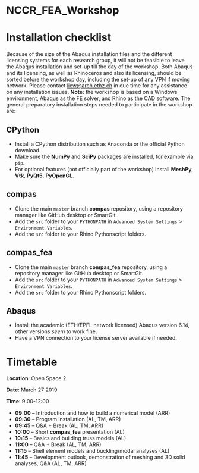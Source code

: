 # NCCR_FEA_Workshop


Installation checklist
======================

Because of the size of the Abaqus installation files and the different licensing systems for each research group, it will not be feasible to leave the Abaqus installation and set-up till the day of the workshop. Both Abaqus and its licensing, as well as Rhinoceros and also its licensing, should be sorted before the workshop day, including the set-up of any VPN if moving network. Please contact liew@arch.ethz.ch in due time for any assistance on any installation issues. **Note**: the workshop is based on a Windows environment, Abaqus as the FE solver, and Rhino as the CAD software. The general preparatory installation steps needed to participate in the workshop are:


CPython
-------

- Install a CPython distribution such as Anaconda or the official Python download.
- Make sure the **NumPy** and **SciPy** packages are installed, for example via ``pip``.
- For optional features (not officially part of the workshop) install **MeshPy**, **Vtk**, **PyQt5**, **PyOpenGL**.


compas
------

- Clone the main ``master`` branch **compas** repository, using a repository manager like GitHub desktop or SmartGit.
- Add the ``src`` folder to your ``PYTHONPATH`` in ``Advanced System Settings`` > ``Environment Variables``.
- Add the ``src`` folder to your Rhino Pythonscript folders.


compas_fea
----------

- Clone the main ``master`` branch **compas_fea** repository, using a repository manager like GitHub desktop or SmartGit.
- Add the ``src`` folder to your ``PYTHONPATH`` in ``Advanced System Settings`` > ``Environment Variables``.
- Add the ``src`` folder to your Rhino Pythonscript folders.


Abaqus
------

- Install the academic (ETH/EPFL network licensed) Abaqus version 6.14, other versions *seem* to work fine.
- Have a VPN connection to your license server available if needed.


Timetable
=========

**Location**: Open Space 2

**Date**: March 27 2019

**Time**: 9:00-12:00

- **09:00** – Introduction and how to build a numerical model (ARR)
- **09:30** – Program installation (AL, TM, ARR)
- **09:45** – Q&A + Break (AL, TM, ARR)
- **10:00** – Short **compas_fea** presentation (AL)
- **10:15** – Basics and building truss models (AL)
- **11:00** – Q&A + Break (AL, TM, ARR)
- **11:15** – Shell element models and buckling/modal analyses (AL)
- **11:45** – Development outlook, demonstration of meshing and 3D solid analyses, Q&A (AL, TM, ARR)
